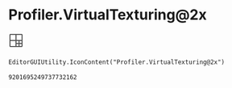 # Profiler.VirtualTexturing@2x
![](/img/Profiler.VirtualTexturing@2x.png)

``` CSharp
EditorGUIUtility.IconContent("Profiler.VirtualTexturing@2x")
```
```
9201695249737732162
```
